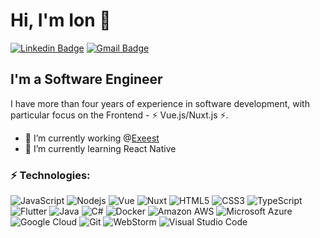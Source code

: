 # Hi, I'm Ion 👋

[![Linkedin Badge](https://img.shields.io/badge/-ionchi-blue?style=for-the-badge&logo=Linkedin&logoColor=white&link=https://www.linkedin.com/in/ion-chiriac/)](https://www.linkedin.com/in/ion-chiriac/)
[![Gmail Badge](https://img.shields.io/badge/-ion.chiriac@live.com-0078D4?style=for-the-badge&logo=microsoft-outlook&link=mailto:ion.chiriac@live.com)](mailto:ion.chiriac@live.com)

## I'm a Software Engineer

I have more than four years of experience in software development, with particular focus on the Frontend - ⚡ Vue.js/Nuxt.js ⚡.

- 🔭 I’m currently working @[Exeest][exeest]
- 🌱 I’m currently learning React Native

### ⚡ Technologies:

![JavaScript](https://img.shields.io/badge/-JavaScript-black?style=flat-square&logo=javascript)
![Nodejs](https://img.shields.io/badge/-Node.js-339933?style=flat-square&logo=Node.js&logoColor=white)
![Vue](https://img.shields.io/badge/-Vue.js-4FC08D?style=flat-square&logo=vue.js&logoColor=white)
![Nuxt](https://img.shields.io/badge/-Nuxt-00C58E?style=flat-square&logo=nuxt.js&logoColor=white)
![HTML5](https://img.shields.io/badge/-HTML5-E34F26?style=flat-square&logo=html5&logoColor=white)
![CSS3](https://img.shields.io/badge/-CSS3-1572B6?style=flat-square&logo=css3)
![TypeScript](https://img.shields.io/badge/-TypeScript-007ACC?style=flat-square&logo=typescript)
![Flutter](https://img.shields.io/badge/-Flutter-02569B?style=flat-square&logo=flutter)
![Java](https://img.shields.io/badge/-Java-007396?style=flat-square&logo=java)
![C#](https://img.shields.io/badge/-CSharp-239120?style=flat-square&logo=c-sharp)
![Docker](https://img.shields.io/badge/-Docker-2496ED?style=flat-square&logo=docker&logoColor=white)
![Amazon AWS](https://img.shields.io/badge/AWS-232F3E?style=flat-square&logo=amazon-aws)
![Microsoft Azure](https://img.shields.io/badge/Azure-232F7E?style=flat-square&logo=microsoft-azure)
![Google Cloud](https://img.shields.io/badge/GCP-4285F4?style=flat-square&logo=google-cloud&logoColor=white)
![Git](https://img.shields.io/badge/-Git-F05032?style=flat-square&logo=git&logoColor=white)
![WebStorm](https://img.shields.io/badge/-WebStorm-black?style=flat-square&logo=webstorm)
![Visual Studio Code](https://img.shields.io/badge/-VS%20Code-007ACC?style=flat-square&logo=visual-studio-code)

[exeest]: https://exeest.com/

